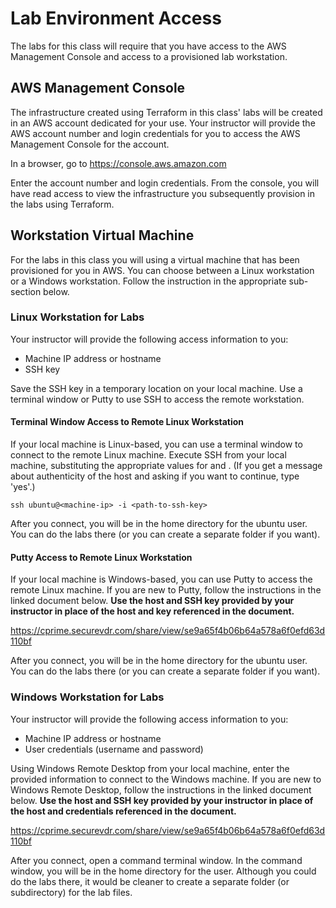 # Lab Environment Access

The labs for this class will require that you have access to the AWS Management Console and access to a provisioned lab workstation.

## AWS Management Console

The infrastructure created using Terraform in this class' labs will be created in an AWS account dedicated for your use.  Your instructor will provide the AWS account number and login credentials for you to access the AWS Management Console for the account.

In a browser, go to https://console.aws.amazon.com

Enter the account number and login credentials.  From the console, you will have read access to view the infrastructure you subsequently provision in the labs using Terraform.

## Workstation Virtual Machine

For the labs in this class you will using a virtual machine that has been provisioned for you in AWS.  You can choose between a Linux workstation or a Windows workstation.  Follow the instruction in the appropriate sub-section below.

### Linux Workstation for Labs

Your instructor will provide the following access information to you:
* Machine IP address or hostname
* SSH key

Save the SSH key in a temporary location on your local machine.  Use a terminal window or Putty to use SSH to access the remote workstation.

#### Terminal Window Access to Remote Linux Workstation

If your local machine is Linux-based, you can use a terminal window to connect to the remote Linux machine.  Execute SSH from your local machine, substituting the appropriate values for <machine-ip> and <path-to-ssh-key>. (If you get a message about authenticity of the host and asking if you want to continue, type 'yes'.)

```
ssh ubuntu@<machine-ip> -i <path-to-ssh-key>
```

After you connect, you will be in the home directory for the ubuntu user.  You can do the labs there (or you can create a separate folder if you want).

#### Putty Access to Remote Linux Workstation

If your local machine is Windows-based, you can use Putty to access the remote Linux machine.  If you are new to Putty, follow the instructions in the linked document below. **Use the host and SSH key provided by your instructor in place of the host and key referenced in the document.**

https://cprime.securevdr.com/share/view/se9a65f4b06b64a578a6f0efd63d110bf

After you connect, you will be in the home directory for the ubuntu user.  You can do the labs there (or you can create a separate folder if you want).

### Windows Workstation for Labs

Your instructor will provide the following access information to you:
* Machine IP address or hostname
* User credentials (username and password)

Using Windows Remote Desktop from your local machine, enter the provided information to connect to the Windows machine.  If you are new to Windows Remote Desktop, follow the instructions in the linked document below.  **Use the host and SSH key provided by your instructor in place of the host and credentials referenced in the document.**

https://cprime.securevdr.com/share/view/se9a65f4b06b64a578a6f0efd63d110bf

After you connect, open a command terminal window.  In the command window, you will be in the home directory for the user.  Although you could do the labs there, it would be cleaner to create a separate folder (or subdirectory) for the lab files.
